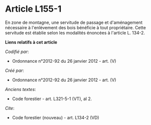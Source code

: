 # Article L155-1

En zone de montagne, une servitude de passage et d'aménagement nécessaire à l'enlèvement des bois bénéficie à tout
propriétaire. Cette servitude est établie selon les modalités énoncées à l'article L. 134-2.

**Liens relatifs à cet article**

_Codifié par_:

  - Ordonnance n°2012-92 du 26 janvier 2012 - art. (V)

_Créé par_:

  - Ordonnance n°2012-92 du 26 janvier 2012 - art. (V)

_Anciens textes_:

  - Code forestier - art. L321-5-1 (VT), al 2.

_Cite_:

  - Code forestier (nouveau) - art. L134-2 (VD)
